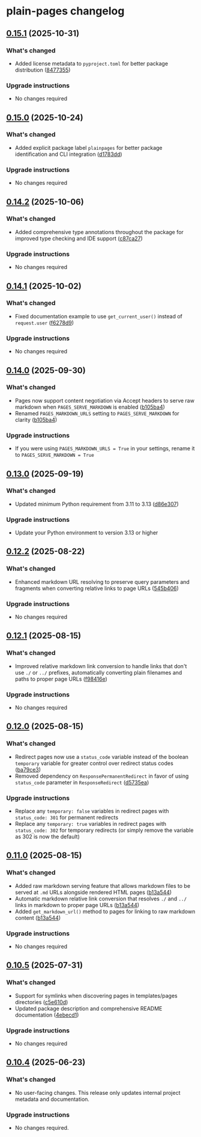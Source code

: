 # plain-pages changelog

## [0.15.1](https://github.com/dropseed/plain/releases/plain-pages@0.15.1) (2025-10-31)

### What's changed

- Added license metadata to `pyproject.toml` for better package distribution ([8477355](https://github.com/dropseed/plain/commit/8477355e65))

### Upgrade instructions

- No changes required

## [0.15.0](https://github.com/dropseed/plain/releases/plain-pages@0.15.0) (2025-10-24)

### What's changed

- Added explicit package label `plainpages` for better package identification and CLI integration ([d1783dd](https://github.com/dropseed/plain/commit/d1783dd564))

### Upgrade instructions

- No changes required

## [0.14.2](https://github.com/dropseed/plain/releases/plain-pages@0.14.2) (2025-10-06)

### What's changed

- Added comprehensive type annotations throughout the package for improved type checking and IDE support ([c87ca27](https://github.com/dropseed/plain/commit/c87ca27ed2))

### Upgrade instructions

- No changes required

## [0.14.1](https://github.com/dropseed/plain/releases/plain-pages@0.14.1) (2025-10-02)

### What's changed

- Fixed documentation example to use `get_current_user()` instead of `request.user` ([f6278d9](https://github.com/dropseed/plain/commit/f6278d9bb4))

### Upgrade instructions

- No changes required

## [0.14.0](https://github.com/dropseed/plain/releases/plain-pages@0.14.0) (2025-09-30)

### What's changed

- Pages now support content negotiation via Accept headers to serve raw markdown when `PAGES_SERVE_MARKDOWN` is enabled ([b105ba4](https://github.com/dropseed/plain/commit/b105ba4dd0))
- Renamed `PAGES_MARKDOWN_URLS` setting to `PAGES_SERVE_MARKDOWN` for clarity ([b105ba4](https://github.com/dropseed/plain/commit/b105ba4dd0))

### Upgrade instructions

- If you were using `PAGES_MARKDOWN_URLS = True` in your settings, rename it to `PAGES_SERVE_MARKDOWN = True`

## [0.13.0](https://github.com/dropseed/plain/releases/plain-pages@0.13.0) (2025-09-19)

### What's changed

- Updated minimum Python requirement from 3.11 to 3.13 ([d86e307](https://github.com/dropseed/plain/commit/d86e307efb))

### Upgrade instructions

- Update your Python environment to version 3.13 or higher

## [0.12.2](https://github.com/dropseed/plain/releases/plain-pages@0.12.2) (2025-08-22)

### What's changed

- Enhanced markdown URL resolving to preserve query parameters and fragments when converting relative links to page URLs ([545b406](https://github.com/dropseed/plain/commit/545b406a22))

### Upgrade instructions

- No changes required

## [0.12.1](https://github.com/dropseed/plain/releases/plain-pages@0.12.1) (2025-08-15)

### What's changed

- Improved relative markdown link conversion to handle links that don't use `./` or `../` prefixes, automatically converting plain filenames and paths to proper page URLs ([f98416e](https://github.com/dropseed/plain/commit/f98416e1e7))

### Upgrade instructions

- No changes required

## [0.12.0](https://github.com/dropseed/plain/releases/plain-pages@0.12.0) (2025-08-15)

### What's changed

- Redirect pages now use a `status_code` variable instead of the boolean `temporary` variable for greater control over redirect status codes ([ba79ce3](https://github.com/dropseed/plain/commit/ba79ce3d70))
- Removed dependency on `ResponsePermanentRedirect` in favor of using `status_code` parameter in `ResponseRedirect` ([d5735ea](https://github.com/dropseed/plain/commit/d5735ea4f8))

### Upgrade instructions

- Replace any `temporary: false` variables in redirect pages with `status_code: 301` for permanent redirects
- Replace any `temporary: true` variables in redirect pages with `status_code: 302` for temporary redirects (or simply remove the variable as 302 is now the default)

## [0.11.0](https://github.com/dropseed/plain/releases/plain-pages@0.11.0) (2025-08-15)

### What's changed

- Added raw markdown serving feature that allows markdown files to be served at `.md` URLs alongside rendered HTML pages ([b13a544](https://github.com/dropseed/plain/commit/b13a544679c5ffc172fb3e0ef53b97a2a6c50ccb))
- Automatic markdown relative link conversion that resolves `./` and `../` links in markdown to proper page URLs ([b13a544](https://github.com/dropseed/plain/commit/b13a544679c5ffc172fb3e0ef53b97a2a6c50ccb))
- Added `get_markdown_url()` method to pages for linking to raw markdown content ([b13a544](https://github.com/dropseed/plain/commit/b13a544679c5ffc172fb3e0ef53b97a2a6c50ccb))

### Upgrade instructions

- No changes required

## [0.10.5](https://github.com/dropseed/plain/releases/plain-pages@0.10.5) (2025-07-31)

### What's changed

- Support for symlinks when discovering pages in templates/pages directories ([c5e610d](https://github.com/dropseed/plain/commit/c5e610dfb7161551efdc82a23dac985e89078059))
- Updated package description and comprehensive README documentation ([4ebecd1](https://github.com/dropseed/plain/commit/4ebecd1856f96afc09a2ad6887224ae94b1a7395))

### Upgrade instructions

- No changes required

## [0.10.4](https://github.com/dropseed/plain/releases/plain-pages@0.10.4) (2025-06-23)

### What's changed

- No user-facing changes. This release only updates internal project metadata and documentation.

### Upgrade instructions

- No changes required.
